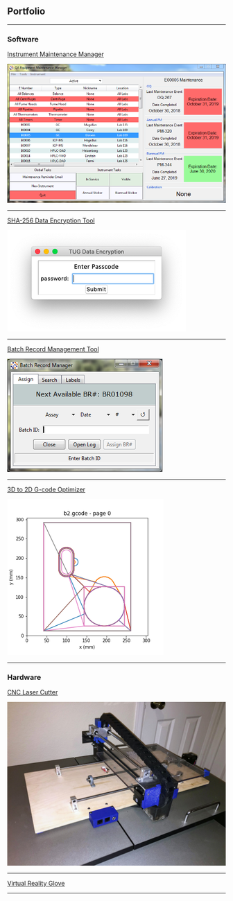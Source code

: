 ## Portfolio

---

### Software

[Instrument Maintenance Manager](/instrument_mgr)

<a href="/instrument_mgr">
  <img src="images/InstrumentMaintenance.PNG" title="Instrument Maintenance Manager">
</a>

---
[SHA-256 Data Encryption Tool](/data_encryption)

<a href="/data_encryption">
  <img src="images/encrypter1.png" title="SHA-256 Data Encryption Tool">
</a>

---
[Batch Record Management Tool](/BR_mgr)

<a href="/BR_mgr">
  <img src="images/BR1.PNG" title="Batch Record Management Tool">
</a>

---
[3D to 2D G-code Optimizer](/3d_2d.md)

<a href="/3d_2d">
  <img src="images/pyplot.png" title="G-Code Flattener">
</a>

---

### Hardware

[CNC Laser Cutter](/laser)

<img src="images/laser.JPG" alt="laser cutter">

---

[Virtual Reality Glove](#)

---

